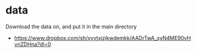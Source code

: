 # data
Download the data on, and put it in the main directory
* https://www.dropbox.com/sh/xyvtxjzjkwdemkk/AADrTwA_syN4ME90vHvnZDHna?dl=0